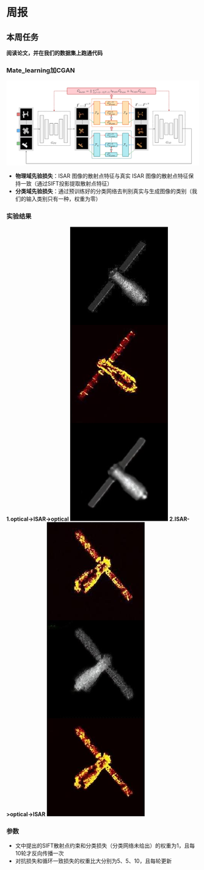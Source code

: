 ﻿# 周报
## 本周任务
 **阅读论文，并在我们的数据集上跑通代码**

### Mate_learning加CGAN
![输入图片说明](/2024/2024.12.26/img/1.png)

 - **物理域先验损失**：ISAR 图像的散射点特征与真实 ISAR 图像的散射点特征保持一致（通过SIFT投影提取散射点特征）
 -  **分类域先验损失**：通过预训练好的分类网络去判别真实与生成图像的类别（我们的输入类别只有一种，权重为零）
### 实验结果
**1.optical->ISAR->optical**
![输入图片说明](/2024/2024.12.26/img/2.png)
**2.ISAR->optical->ISAR**
![输入图片说明](/2024/2024.12.26/img/3.png)

### 参数
 - 文中提出的SIFT散射点约束和分类损失（分类网络未给出）的权重为1，且每10轮才反向传播一次
 - 对抗损失和循环一致损失的权重比大分别为5、5、10，且每轮更新

